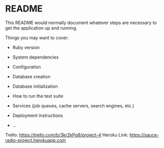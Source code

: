 # README

This README would normally document whatever steps are necessary to get the
application up and running.

Things you may want to cover:

* Ruby version

* System dependencies

* Configuration

* Database creation

* Database initialization

* How to run the test suite

* Services (job queues, cache servers, search engines, etc.)

* Deployment instructions

* ...

Trello: https://trello.com/b/3kr2kPg8/project-4
Heroku Link: https://sauce-radio-project.herokuapp.com
